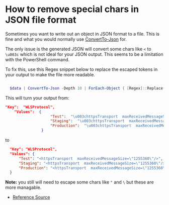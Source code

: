 # How to remove special chars in JSON file format

Sometimes you want to write out an object in JSON format to a file. This is fine and what you would normally use [ConvertTo-Json](https://docs.microsoft.com/en-us/powershell/module/microsoft.powershell.utility/convertto-json?view=powershell-7) for.

The only issue is the generated JSON will convert some chars like `<` to `\u003c` which is not ideal for your JSON output.
This seems to be a limitation with the PowerShell command.

To fix this, use this Regex snippet below to replace the escaped tokens in your output to make the file more readable.

```powershell

  $data | ConvertTo-Json -Depth 10 | ForEach-Object { [Regex]::Replace($_, "\\u(?<Value>[a-zA-Z0-9]{4})", { param($m) ([char]([int]::Parse($m.Groups['Value'].Value, [System.Globalization.NumberStyles]::HexNumber))).ToString() } )} | Out-File $OutputFilename -Force

```

This will turn your output from:

```json
"Key":  "WLSProtocol",
    "Values":  {
                    "Test":  "\u003chttpsTransport  maxReceivedMessageSize=\"1255360\"/\u003e",
                    "Staging":  "\u003chttpsTransport  maxReceivedMessageSize=\"1255360\"/\u003e",
                    "Production":  "\u003chttpsTransport  maxReceivedMessageSize=\"1255360\"/\u003e"
                } 
  ```
  to
  ```json
    "Key": "WLSProtocol",
    "Values": {
        "Test": "<httpsTransport  maxReceivedMessageSize=\"1255360\"/>",
        "Staging": "<httpsTransport  maxReceivedMessageSize=\"1255360\"/>",
        "Production": "<httpsTransport  maxReceivedMessageSize=\"1255360\"/>",
    }

  ```

  **Note:** you still will need to escape some chars like `"` and `\` but these are more managable.


  * [Reference Source](https://stackoverflow.com/questions/47779157/convertto-json-and-convertfrom-jason-with-special-characters/47779605#47779605)